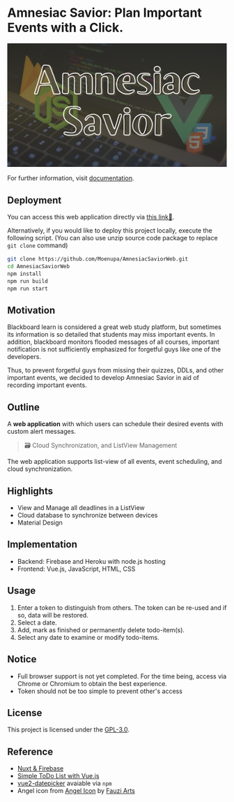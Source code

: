 # Amnesiac Savior: Plan Important Events with a Click.

[![Conceptual Implementation](./res/Amnesiac_Savior.png)](https://github.com/Moenupa/AmnesiacSavior)

For further information, visit [documentation](https://www.notion.so/moenupa/COMP3421-Final-Project-Amnesiac-Savior-146b37802de44fa4a7595ff21c766afc#9a371c4f163d43f3ad9b9b99daffb10f).

## Deployment

You can access this web application directly via [this link🔗](https://amnesiac-savior.herokuapp.com/).

Alternatively, if you would like to deploy this project locally, execute the following script. (You can also use unzip source code package to replace `git clone` command)

```sh
git clone https://github.com/Moenupa/AmnesiacSaviorWeb.git
cd AmnesiacSaviorWeb
npm install
npm run build
npm run start
```

## Motivation

Blackboard learn is considered a great web study platform, but sometimes its information is so detailed that students may miss important events. In addition, blackboard monitors flooded messages of all courses, important notification is not sufficiently emphasized for forgetful guys like one of the developers.

Thus, to prevent forgetful guys from missing their quizzes, DDLs, and other important events, we decided to develop Amnesiac Savior in aid of recording important events.

## Outline

A **web application** with which users can schedule their desired events with custom alert messages. 

> 🗃 Cloud Synchronization, and ListView Management

The web application supports list-view of all events, event scheduling, and cloud synchronization.

## Highlights

- View and Manage all deadlines in a ListView
- Cloud database to synchronize between devices
- Material Design

## Implementation

- Backend: Firebase and Heroku with node.js hosting
- Frontend: Vue.js, JavaScript, HTML, CSS

## Usage

1. Enter a token to distinguish from others. The token can be re-used and if so, data will be restored.
2. Select a date.
3. Add, mark as finished or permanently delete todo-item(s).
4. Select any date to examine or modify todo-items.

## Notice

- Full browser support is not yet completed. For the time being, access via Chrome or Chromium to obtain the best experience.
- Token should not be too simple to prevent other's access

## License

This project is licensed under the [GPL-3.0](./LICENSE).

## Reference

- [Nuxt & Firebase](https://firebase.nuxtjs.org/)
- [Simple ToDo List with Vue.js](https://vuejsfeed.com/blog/simple-todo-list-with-vue-js)
- [vue2-datepicker](https://github.com/mengxiong10/vue2-datepicker) avaiable via `npm`
- Angel icon from [Angel Icon](https://iconscout.com/icon/angel-369) by [Fauzi Arts](https://iconscout.com/contributors/achmmadfauzi)
